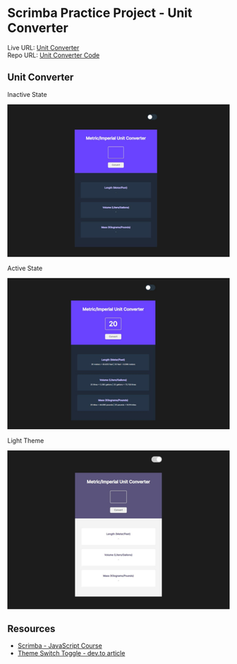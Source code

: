 # Scrimba Practice Project - Unit Converter

Live URL: [Unit Converter](https://aditi002-holo.github.io/unit-converter/) <br/>
Repo URL: [Unit Converter Code](https://github.com/Aditi002-holo/unit-converter)

## Unit Converter

Inactive State

![](./screenshot.JPG)

Active State

![](./screenshot-active-state.JPG)

Light Theme

![](./screenshot-light-theme.JPG)

## Resources

- [Scrimba - JavaScript Course](https://scrimba.com/learn/learnjavascript)
- [Theme Switch Toggle - dev.to article](https://dev.to/ananyaneogi/create-a-dark-light-mode-switch-with-css-variables-34l8)